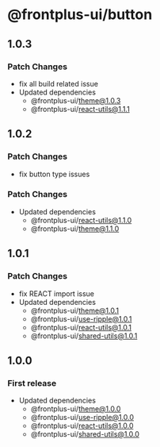 # @frontplus-ui/button

## 1.0.3

### Patch Changes

- fix all build related issue
- Updated dependencies
  - @frontplus-ui/theme@1.0.3
  - @frontplus-ui/react-utils@1.1.1

## 1.0.2

### Patch Changes

- fix button type issues

### Patch Changes

- Updated dependencies
  - @frontplus-ui/react-utils@1.1.0
  - @frontplus-ui/theme@1.1.0

## 1.0.1

### Patch Changes

- fix REACT import issue
- Updated dependencies
  - @frontplus-ui/theme@1.0.1
  - @frontplus-ui/use-ripple@1.0.1
  - @frontplus-ui/react-utils@1.0.1
  - @frontplus-ui/shared-utils@1.0.1

## 1.0.0

### First release

- Updated dependencies
  - @frontplus-ui/theme@1.0.0
  - @frontplus-ui/use-ripple@1.0.0
  - @frontplus-ui/react-utils@1.0.0
  - @frontplus-ui/shared-utils@1.0.0
